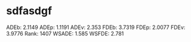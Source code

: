 # sdfasdgf

ADEb: 2.1149
ADEp: 1.1191
ADEv: 2.353
FDEb: 3.7319
FDEp: 2.0077
FDEv: 3.9776
Rank: 1407
WSADE: 1.585
WSFDE: 2.781